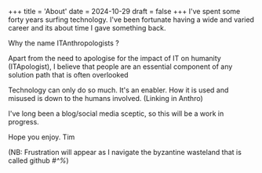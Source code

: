 +++ 
title = 'About' 
date = 2024-10-29
draft = false
+++
I've spent some forty years surfing technology. I've been fortunate
having a wide and varied career and its about time I gave something
back.

Why the name ITAnthropologists ? 

Apart from the need to apologise for the impact of IT on humanity (ITApologist),
I believe that people are an essential component of any solution path 
that is often overlooked

Technology can only do so much. It's an enabler. How it is used and
misused is down to the humans involved. (Linking in Anthro)

I've long been a blog/social media sceptic, so this will be a work in progress.

Hope you enjoy.
Tim

(NB: Frustration will appear as I navigate the byzantine wasteland that is called github *#^%*)
 